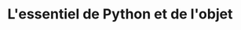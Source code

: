 ---
audience: Développeurs, ingénieurs, chefs de projets proches du développement.
category: Python
duration: 5j  -  35h00
id: PYT
objectives:
- Maîtriser la syntaxe du langage Python
- Acquérir les notions essentielles de la programmation objet
- Connaître et mettre en œuvre les différents modules Python
- Concevoir des interfaces graphiques
- Mettre en œuvre les outils de test et d'évaluation de la qualité d'un programme
  Python
prerequisites: "Connaissances de base en programmation. Vérifiez que vous avez les\
  \ prérequis nécessaires pour profiter pleinement de cette formation en faisant \r\
  \n                    ce test."
price: 1200.0
program:
  parts:
  - items:
    - Les identifiants et les références. Les conventions de codage et les règles
      de nommage.
    - Les blocs, les commentaires.
    - Les types de données disponibles.
    - Les variables, l'affichage formaté, la portée locale et globale.
    - La manipulation des types numériques, la manipulation de chaînes de caractères.
    - La manipulation des tableaux dynamiques (liste), des tableaux statiques (tuple)
      et des dictionnaires.
    - L'utilisation des fichiers.
    - La structure conditionnelle if/elif/else.
    - Les opérateurs logiques et les opérateurs de comparaison.
    - Les boucles d'itérations while et for. Interruption d'itérations break/continue.
    - La fonction range.
    - L'écriture et la documentation de fonctions.
    - Les lambda expression.
    - Les générateurs.
    - La structuration du code en modules.
    num: 1
    practice: Installation et prise en main de l'interpréteur Python.
    title: Syntaxe du langage Python
  - items:
    - Les principes du paradigme Objet.
    - La définition d'un objet (état, comportement, identité).
    - La notion de classe, d'attributs et de méthodes.
    - L'encapsulation des données.
    - La communication entre les objets.
    - L'héritage, transmission des caractéristiques d'une classe.
    - La notion de polymorphisme.
    - Association entre classes.
    - Les interfaces.
    - Les diagrammes de classes, de séquences, d'activités...
    - Notion de modèle de conception (Design Pattern).
    num: 2
    practice: Mise en œuvre d'ensemble de classes associées entre elles.
    title: Approche Orientée Objet
  - items:
    - Les particularités du modèle Objet de Python.
    - L'écriture de classes et leur instanciation.
    - Les constructeurs et les destructeurs.
    - La protection d'accès des attributs et des méthodes.
    - La nécessité du paramètre Self.
    - L'héritage simple, l'héritage multiple, le polymorphisme.
    - Les notions de visibilités.
    - Les méthodes spéciales.
    - L'introspection.
    - L'implémentation des interfaces.
    - Les bonnes pratiques et les modèles de conception courants.
    - L'utilisation du mécanisme d'exception pour la gestion des erreurs.
    num: 3
    practice: Pratique des différents concepts Objet au travers de l'implantation
      de l'étude de cas.
    title: Programmation Objet en Python
  - items:
    - Les arguments passés sur la ligne de commande.
    - L'utilisation du moteur d'expressions régulières Python avec le module "re",
      les caractères spéciaux, les cardinalités.
    - La manipulation du système de fichiers.
    - 'Présentation de quelques modules importants de la bibliothèque standard : module
      "sys", "os", "os.path".'
    - Empaquetage et installation d'une bibliothèque Python.
    - Les accès aux bases de données relationnelles, le fonctionnement de la DB API.
    num: 4
    practice: 'Mise en œuvre de modules Python : expressions régulières, accès à une
      base de données,'
    title: Utilisation StdLib
  - items:
    - Les outils d'analyse statique de code (Pylint, Pychecker).
    - L'analyse des comptes rendus d'analyse (types de messages, avertissements, erreurs).
    - Extraction automatique de documentation.
    - Le débogueur de Python (exécution pas à pas et analyse post-mortem).
    - Le développement piloté par les tests.
    - Les modules de tests unitaires Python (Unittest...).
    - L'automatisation des tests, l'agrégation de tests.
    - Les tests de couverture de code, profiling.
    num: 5
    practice: Utilisation de deux outils d'analyse statiques de code pour la vérification
      d'un code Python.
    title: Outils QA
  - items:
    - Les principes de programmation des interfaces graphiques.
    - 'Présentation de différentes bibliothèques graphiques : TKinter, Qt6, GTK+,
      wxWidgets.'
    - Les principaux conteneurs.
    - Présentation des widgets disponibles (Button, Radiobutton, Entry, Label, Listbox,
      Canvas, Menu, Scrollbar, Text...).
    - Le gestionnaire de fenêtres.
    - Le placement des composants, les différents layouts.
    - La gestion des événements, l'objet event.
    - Utilisation du Modèle-Vue-Contrôleur dans une IHM.
    num: 6
    practice: Conception d'une interface graphique avec la bibliothèque Tkinter.
    title: Création IHM
  - items:
    - Présentation du module Ctypes.
    - Le chargement d'une librairie C.
    - Appel d'une fonction.
    - Présentation de Cython.
    - 'Compiler un script Python en C : création d''extension compilée.'
    - Utilisation des annotations pour améliorer les performances de compilation.
    - L'utilisation du profileur de code.
    num: 7
    practice: Appel de fonctions écrites en C depuis Python. Compilation d'une extension
      pour Python.
    title: Interfaçage Python/C
  - items:
    - Analyse critique de Python.
    - L'évolution du langage.
    - Eléments de webographie et de bibliographie.
    num: 8
    title: Conclusion
short: Python est un langage de programmation multiplateforme permettant le développement
  d'une grande variété d'applications. Vous en maîtriserez sa syntaxe, ses principaux
  mécanismes et son paradigme Objet. Vous découvrirez les fonctionnalités de la bibliothèque
  de modules standards, implémenterez des interfaces graphiques, accéderez aux données
  d'une base tout en utilisant des outils permettant de tester et d'évaluer la qualité
  du code produit.
title: L'essentiel de Python et de l'objet

---